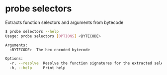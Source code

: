 # probe selectors

Extracts function selectors and arguments from bytecode

```bash
$ probe selectors --help
Usage: probe selectors [OPTIONS] <BYTECODE>

Arguments:
  <BYTECODE>  The hex encoded bytecode

Options:
  -r, --resolve  Resolve the function signatures for the extracted selectors using https://openchain.xyz
  -h, --help     Print help
```